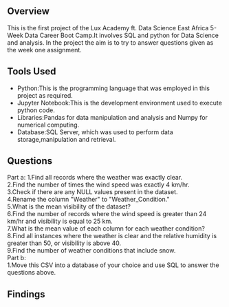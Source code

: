 ## Overview
This is the first project of the Lux Academy ft. Data Science East Africa 5-Week Data Career Boot Camp.It involves SQL and python for Data Science and analysis.
In the project the aim is to try to answer questions given as the week one assignment.
## Tools Used
* Python:This is the programming language that was employed in this project as required.
* Jupyter Notebook:This is the development environment used to execute python code.
* Libraries:Pandas for data manipulation and analysis and Numpy for numerical computing.
* Database:SQL Server, which was used to perform data storage,manipulation and retrieval.
## Questions
Part a:
1.Find all records where the weather was exactly clear.</br>
2.Find the number of times the wind speed was exactly 4 km/hr.</br>
3.Check if there are any NULL values present in the dataset.</br>
4.Rename the column "Weather" to "Weather_Condition."</br>
5.What is the mean visibility of the dataset?</br>
6.Find the number of records where the wind speed is greater than 24 km/hr and visibility is equal to 25 km.</br>
7.What is the mean value of each column for each weather condition?</br>
8.Find all instances where the weather is clear and the relative humidity is greater than 50, or visibility is above 40.</br>
9.Find the number of weather conditions that include snow.</br>
Part b: </br>
1.Move this CSV into a database of your choice and use SQL to answer the questions above.</br>
## Findings
